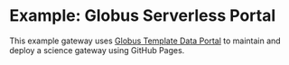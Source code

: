 # Example: Globus Serverless Portal

This example gateway uses [Globus Template Data Portal](https://github.com/globus/template-data-portal) to maintain and deploy a science gateway using GitHub Pages.

